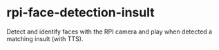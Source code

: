 # rpi-face-detection-insult
Detect and identify faces with the RPI camera and play when detected a matching insult (with TTS).
